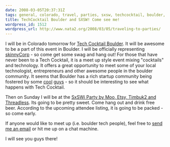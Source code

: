 ```yaml
---
date: 2008-03-05T20:37:31Z
tags: general, colorado, travel, parties, sxsw, techcocktail, boulder, austin, texas
title: TechCocktail Boulder and SXSW! Come see me!
wordpress_id: 1512
wordpress_url: http://www.nata2.org/2008/03/05/traveling-to-parties/
---
```


<p>I will be in Colorado tomorrow for <a href="http://techcocktail.com/home/2008/02/07/tech-cocktail-boulder-1/">Tech Cocktail Boulder</a>. It will be awesome to be a part of this event in Boulder. I will be officially representing <a href="http://skinnycorp.com">skinnyCorp</a> - so come get some swag and hang out! For those that have never been to a Tech Cocktail, it is a meet up style event mixing "cocktails" and technology. It offers a great opportunity to meet some of your local technologist, entrepreneurs and other awesome people in the boulder community. It seems that Boulder has a rich startup community being fostered by some <a href="http://coloradostartups.com/">cool</a> <a href="http://www.feld.com/blog/">guys</a> - so it should be interesting to see what happens with Tech Cocktail. </p>
<p>Then on Sunday I will be at the <a href="http://upcoming.yahoo.com/event/430139/">SxSWi Party by Moo, Etsy, Timbuk2 and Threadless</a>. Its going to be pretty sweet. Come hang out and drink free beer. According to the upcoming attendee listing, it is going to be packed - so come early. </p>
<p>If anyone would like to meet up (i.e. boulder tech people), feel free to <a href="http://harperreed.org/contact">send me an email</a> or hit me up on a chat machine. </p>
<p>I will see you guys there!</p>

